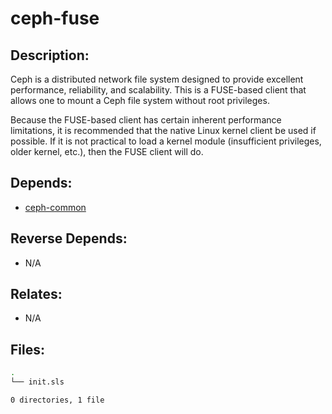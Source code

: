 # ceph-fuse

## Description:

Ceph is a distributed network file system designed to provide excellent performance, reliability, and scalability.  This is a FUSE-based client that allows one to mount a Ceph file system without root privileges.

Because the FUSE-based client has certain inherent performance limitations, it is recommended that the native Linux kernel client be used if possible.  If it is not practical to load a kernel module (insufficient privileges, older kernel, etc.), then the FUSE client will do.

## Depends:

  -  [ceph-common](salt/ceph-common)

## Reverse Depends:

  -  N/A

## Relates:

  -  N/A

## Files:

```bash
.
└── init.sls

0 directories, 1 file
```

